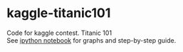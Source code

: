 kaggle-titanic101
=================

Code for kaggle contest. Titanic 101  
See [ipython notebook](http://nbviewer.ipython.org/github/rauanmaemirov/kaggle-titanic101/blob/master/Titanic101.ipynb) for graphs and step-by-step guide.
